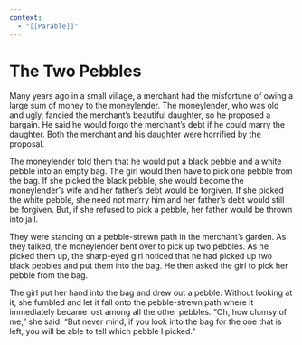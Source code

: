 ```yaml
---
context:
  - "[[Parable]]"
---
```


# The Two Pebbles

Many years ago in a small village, a merchant had the misfortune of owing a large sum of money to the moneylender. The moneylender, who was old and ugly, fancied the merchant’s beautiful daughter, so he proposed a bargain. He said he would forgo the merchant’s debt if he could marry the daughter. Both the merchant and his daughter were horrified by the proposal.

The moneylender told them that he would put a black pebble and a white pebble into an empty bag. The girl would then have to pick one pebble from the bag. If she picked the black pebble, she would become the moneylender’s wife and her father’s debt would be forgiven. If she picked the white pebble, she need not marry him and her father’s debt would still be forgiven. But, if she refused to pick a pebble, her father would be thrown into jail.

They were standing on a pebble-strewn path in the merchant’s garden. As they talked, the moneylender bent over to pick up two pebbles. As he picked them up, the sharp-eyed girl noticed that he had picked up two black pebbles and put them into the bag. He then asked the girl to pick her pebble from the bag.

The girl put her hand into the bag and drew out a pebble. Without looking at it, she fumbled and let it fall onto the pebble-strewn path where it immediately became lost among all the other pebbles. “Oh, how clumsy of me,” she said. “But never mind, if you look into the bag for the one that is left, you will be able to tell which pebble I picked.”
